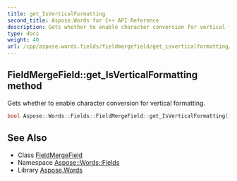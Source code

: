 ```yaml
---
title: get_IsVerticalFormatting
second_title: Aspose.Words for C++ API Reference
description: Gets whether to enable character conversion for vertical formatting.
type: docs
weight: 40
url: /cpp/aspose.words.fields/fieldmergefield/get_isverticalformatting/
---
```

## FieldMergeField::get_IsVerticalFormatting method


Gets whether to enable character conversion for vertical formatting.

```cpp
bool Aspose::Words::Fields::FieldMergeField::get_IsVerticalFormatting()
```

## See Also

* Class [FieldMergeField](../)
* Namespace [Aspose::Words::Fields](../../)
* Library [Aspose.Words](../../../)
